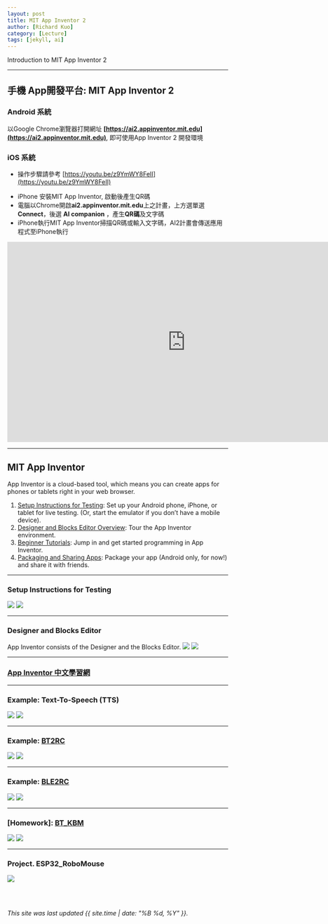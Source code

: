 ```yaml
---
layout: post
title: MIT App Inventor 2
author: [Richard Kuo]
category: [Lecture]
tags: [jekyll, ai]
---
```


Introduction to MIT App Inventor 2


---
## 手機 App開發平台: MIT App Inventor 2
### Android 系統
以Google Chrome瀏覽器打開網址 **[https://ai2.appinventor.mit.edu](https://ai2.appinventor.mit.edu)**, 即可使用App Inventor 2 開發環境

### iOS 系統
* 操作步驟請參考 [https://youtu.be/z9YmWY8FeII](https://youtu.be/z9YmWY8FeII)<br />
 - iPhone 安裝MIT App Inventor, 啟動後產生QR碼
 - 電腦以Chrome開啟**ai2.appinventor.mit.edu**上之計畫，上方選單選**Connect**，後選 **AI companion** ，產生**QR碼**及文字碼
 - iPhone執行MIT App Inventor掃描QR碼或輸入文字碼，AI2計畫會傳送應用程式至iPhone執行
<iframe width="811" height="456" src="https://www.youtube.com/embed/z9YmWY8FeII" title="YouTube video player" frameborder="0" allow="accelerometer; autoplay; clipboard-write; encrypted-media; gyroscope; picture-in-picture" allowfullscreen></iframe>

---
## MIT App Inventor
App Inventor is a cloud-based tool, which means you can create apps for phones or tablets right in your web browser.

1. [Setup Instructions for Testing](https://appinventor.mit.edu/explore/ai2/setup): Set up your Android phone, iPhone, or tablet for live testing. (Or, start the emulator if you don’t have a mobile device).
2. [Designer and Blocks Editor Overview](https://appinventor.mit.edu/explore/designer-blocks): Tour the App Inventor environment.
3. [Beginner Tutorials](https://appinventor.mit.edu/explore/ai2/beginner-videos): Jump in and get started programming in App Inventor.
4. [Packaging and Sharing Apps](https://appinventor.mit.edu/explore/ai2/share): Package your app (Android only, for now!) and share it with friends.

---
### Setup Instructions for Testing
![](https://appinventor.mit.edu/explore/sites/all/files/SetupAI2/WifiA2.png)
![](https://appinventor.mit.edu/explore/sites/all/files/SetupAI2/Chromebook2.png)

---
### Designer and Blocks Editor
App Inventor consists of the Designer and the Blocks Editor.
![](https://appinventor.mit.edu/explore/sites/all/files/SetupAI2/DesignTab2.png)
![](https://appinventor.mit.edu/explore/sites/all/files/SetupAI2/BlocksTab2.png)

---
### [App Inventor 中文學習網](https://www.appinventor.tw/ai2/)

---
### Example: Text-To-Speech (TTS)
![](https://github.com/rkuo2000/MCU-course/blob/main/images/AppInventor2_TTS_Designer.png?raw=true)
![](https://github.com/rkuo2000/MCU-course/blob/main/images/AppInventor2_TTS_Blocks.png?raw=true)

---
### Example: [BT2RC](https://github.com/rkuo2000/MCU-course/blob/main/files/BT2RC.aia)
![](https://github.com/rkuo2000/MCU-course/blob/main/images/AppInventor2_BT2RC_Designer.png?raw=true)
![](https://github.com/rkuo2000/MCU-course/blob/main/images/AppInventor2_BT2RC_Blocks.png?raw=true)

---
### Example: [BLE2RC](https://github.com/rkuo2000/MCU-course/blob/main/files/BLE2RC.aia)
![](https://github.com/rkuo2000/MCU-course/blob/main/images/AppInventor2_BLE2RC_Designer.png?raw=true)
![](https://github.com/rkuo2000/MCU-course/blob/main/images/AppInventor2_BLE2RC_Blocks.png?raw=true)

---
### [Homework]: [BT_KBM](https://github.com/rkuo2000/MCU-course/blob/main/files/BT_KBM.aia)
![](https://github.com/rkuo2000/MCU-course/blob/main/images/AppInventor2_BT_KBM_Designer.png?raw=true)
![](https://github.com/rkuo2000/MCU-course/blob/main/images/AppInventor2_BT_KBM_Blocks.png?raw=true)

---
### Project. ESP32_RoboMouse
![](https://github.com/rkuo2000/MCU-course/blob/main/images/Proj_ESP32_RoboMouse.png?raw=true)

<br>
<br>

*This site was last updated {{ site.time | date: "%B %d, %Y" }}.*


